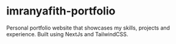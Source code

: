 # imranyafith-portfolio
Personal portfolio website that showcases my skills, projects and experience. Built using NextJs and TailwindCSS.
